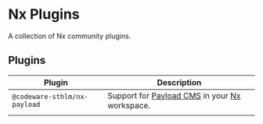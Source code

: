 # Nx Plugins

A collection of Nx community plugins.

## Plugins

| Plugin                  | Description                                                                               |
| ----------------------- | ----------------------------------------------------------------------------------------- |
| `@codeware-sthlm/nx-payload` | Support for [Payload CMS](https://payloadcms.com) in your [Nx](https://nx.dev) workspace. |
|                         |

